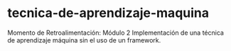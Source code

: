 # tecnica-de-aprendizaje-maquina
Momento de Retroalimentación: Módulo 2 Implementación de una técnica de aprendizaje máquina sin el uso de un framework.

